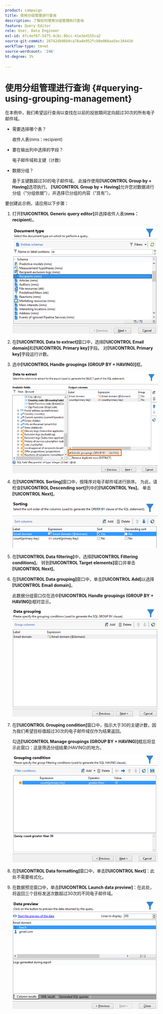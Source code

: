 ```yaml
---
product: campaign
title: 使用分组管理进行查询
description: 了解如何使用分组管理执行查询
feature: Query Editor
role: User, Data Engineer
exl-id: 6fc4ef67-5d75-4c8c-8bcc-41e3ed155ca2
source-git-commit: 28742db06b9ca78a4e952fcb0e066aa5ec344416
workflow-type: tm+mt
source-wordcount: '246'
ht-degree: 3%

---
```


# 使用分组管理进行查询 {#querying-using-grouping-management}



在本例中，我们希望运行查询以查找在以前的投放期间定向超过30次的所有电子邮件域。

* 需要选择哪个表？

  收件人表(nms：recipient)

* 要在输出列中选择的字段？

  电子邮件域和主键（计数）

* 数据分组？

  基于主键数超过30的电子邮件域。 此操作使用&#x200B;**[!UICONTROL Group by + Having]**&#x200B;选项执行。 **[!UICONTROL Group by + Having]**&#x200B;允许您对数据进行分组（“分组依据”），并选择已分组的内容（“具有”）。

要创建此示例，请应用以下步骤：

1. 打开&#x200B;**[!UICONTROL Generic query editor]**&#x200B;并选择收件人表(**nms：recipient**)。

   ![](assets/query_editor_02.png)

1. 在&#x200B;**[!UICONTROL Data to extract]**&#x200B;窗口中，选择&#x200B;**[!UICONTROL Email domain]**&#x200B;和&#x200B;**[!UICONTROL Primary key]**&#x200B;字段。 对&#x200B;**[!UICONTROL Primary key]**&#x200B;字段运行计数。

1. 选中&#x200B;**[!UICONTROL Handle groupings (GROUP BY + HAVING)]**&#x200B;框。

   ![](assets/query_editor_nveau_29.png)

1. 在&#x200B;**[!UICONTROL Sorting]**&#x200B;窗口中，按降序对电子邮件域进行排序。 为此，请检查&#x200B;**[!UICONTROL Descending sort]**&#x200B;列中的&#x200B;**[!UICONTROL Yes]**。 单击 **[!UICONTROL Next]**。

   ![](assets/query_editor_nveau_70.png)

1. 在&#x200B;**[!UICONTROL Data filtering]**&#x200B;中，选择&#x200B;**[!UICONTROL Filtering conditions]**。 转到&#x200B;**[!UICONTROL Target elements]**&#x200B;窗口并单击&#x200B;**[!UICONTROL Next]**。
1. 在&#x200B;**[!UICONTROL Data grouping]**&#x200B;窗口中，单击&#x200B;**[!UICONTROL Add]**&#x200B;以选择&#x200B;**[!UICONTROL Email domain]**。

   此数据分组窗口仅在选中&#x200B;**[!UICONTROL Handle groupings (GROUP BY + HAVING]**)框时显示。

   ![](assets/query_editor_blocklist_04.png)

1. 在&#x200B;**[!UICONTROL Grouping condition]**&#x200B;窗口中，指示大于30的主键计数，因为我们希望目标值超过30次的电子邮件域仅作为结果返回。

   勾选&#x200B;**[!UICONTROL Manage groupings (GROUP BY + HAVING)]**&#x200B;框后将显示此窗口：这是筛选分组结果(HAVING)的地方。

   ![](assets/query_editor_blocklist_05.png)

1. 在&#x200B;**[!UICONTROL Data formatting]**&#x200B;窗口中，单击&#x200B;**[!UICONTROL Next]**：此处不需要格式化。
1. 在数据预览窗口中，单击&#x200B;**[!UICONTROL Launch data preview]**：在此处，将返回三个目标发送次数超过30次的不同电子邮件域。

   ![](assets/query_editor_blocklist_06.png)
